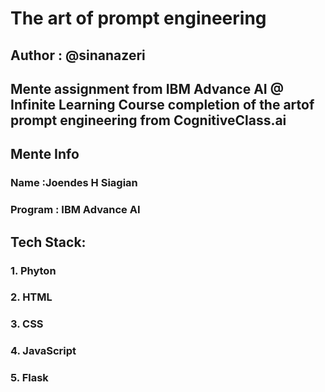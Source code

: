 # The art of prompt engineering
## Author : @sinanazeri
## Mente assignment from IBM Advance AI @ Infinite Learning Course completion of the artof prompt engineering from CognitiveClass.ai
## Mente Info 
### Name :Joendes H Siagian
### Program : IBM Advance AI
## Tech Stack:
### 1. Phyton
### 2. HTML
### 3. CSS
### 4. JavaScript
### 5. Flask
